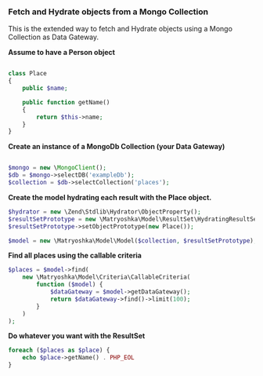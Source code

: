 ### Fetch and Hydrate objects from a Mongo Collection

This is the extended way to fetch and Hydrate objects using a Mongo Collection as Data Gateway.

**Assume to have a Person object**

```php

class Place
{
    public $name;

    public function getName()
    {
        return $this->name;
    }
}

```

**Create an instance of a MongoDb Collection (your Data Gateway)**

```php

$mongo = new \MongoClient();
$db = $mongo->selectDB('exampleDb');
$collection = $db->selectCollection('places');

```

**Create the model hydrating each result with the Place object.**

```php
$hydrator = new \Zend\Stdlib\Hydrator\ObjectProperty();
$resultSetPrototype = new \Matryoshka\Model\ResultSet\HydratingResultSet($hydrator);
$resultSetPrototype->setObjectPrototype(new Place());

$model = new \Matryoshka\Model\Model($collection, $resultSetPrototype);
```

**Find all places using the callable criteria**

```php
$places = $model->find(
    new \Matryoshka\Model\Criteria\CallableCriteria(
        function ($model) {
            $dataGateway = $model->getDataGateway();
            return $dataGateway->find()->limit(100);
        }
    )
);
```

**Do whatever you want with the ResultSet**

```php
foreach ($places as $place) {
    echo $place->getName() . PHP_EOL
}
```

